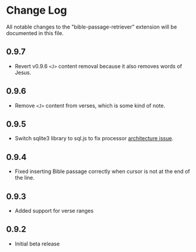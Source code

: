 # Change Log

All notable changes to the "bible-passage-retriever" extension will be documented in this file.

## 0.9.7
- Revert v0.9.6 `<J>` content removal because it also removes words of Jesus.

## 0.9.6
- Remove `<J>` content from verses, which is some kind of note.

## 0.9.5
- Switch sqlite3 library to sql.js to fix processor [architecture issue](https://github.com/timbze/vscode-bible-passage-retriever/issues/6).

## 0.9.4
- Fixed inserting Bible passage correctly when cursor is not at the end of the line.

## 0.9.3
- Added support for verse ranges

## 0.9.2
- Initial beta release
